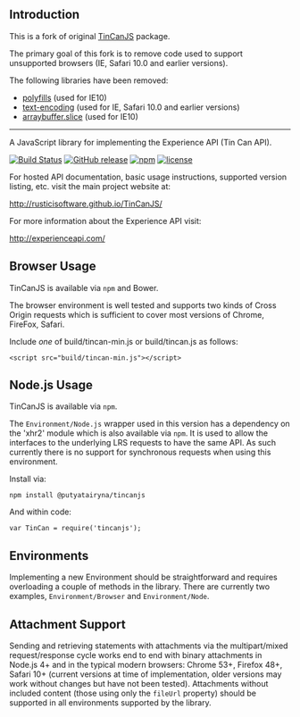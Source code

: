 Introduction
-------------
This is a fork of original [TinCanJS](https://github.com/RusticiSoftware/TinCanJS) package.

The primary goal of this fork is to remove code used to support unsupported browsers (IE, Safari 10.0 and earlier versions).

The following libraries have been removed:
- [polyfills](https://www.npmjs.com/package/js-polyfills) (used for IE10)
- [text-encoding](https://www.npmjs.com/package/text-encoding) (used for IE, Safari 10.0 and earlier versions)
- [arraybuffer.slice](https://www.npmjs.com/package/arraybuffer.slice) (used for IE10)

-------------

A JavaScript library for implementing the Experience API (Tin Can API).

[![Build Status](https://travis-ci.org/RusticiSoftware/TinCanJS.png)](https://travis-ci.org/RusticiSoftware/TinCanJS)
[![GitHub release](https://img.shields.io/github/release/RusticiSoftware/TinCanJS.svg?maxAge=2592000)](https://github.com/RusticiSoftware/TinCanJS/releases)
[![npm](https://img.shields.io/npm/v/tincanjs.svg?maxAge=2592000)](https://www.npmjs.com/package/tincanjs)
[![license](https://img.shields.io/github/license/RUsticiSoftware/TinCanJS.svg?maxAge=2592000)]()

For hosted API documentation, basic usage instructions, supported version listing, etc. visit the main project website at:

http://rusticisoftware.github.io/TinCanJS/

For more information about the Experience API visit:

http://experienceapi.com/

Browser Usage
-------------

TinCanJS is available via `npm` and Bower.

The browser environment is well tested and supports two kinds of Cross Origin requests which
is sufficient to cover most versions of Chrome, FireFox, Safari.

Include *one* of build/tincan-min.js or build/tincan.js as follows:

    <script src="build/tincan-min.js"></script>

Node.js Usage
-------------

TinCanJS is available via `npm`.

The `Environment/Node.js` wrapper used in this version has a dependency on the 'xhr2' module
which is also available via `npm`. It is used to allow the interfaces to the underlying LRS
requests to have the same API. As such currently there is no support for synchronous requests
when using this environment.

Install via:

    npm install @putyatairyna/tincanjs

And within code:

    var TinCan = require('tincanjs');

Environments
------------

Implementing a new Environment should be straightforward and requires overloading a couple
of methods in the library. There are currently two examples, `Environment/Browser`
and `Environment/Node`.

Attachment Support
------------------

Sending and retrieving statements with attachments via the multipart/mixed request/response
cycle works end to end with binary attachments in Node.js 4+ and in the typical modern browsers:
Chrome 53+, Firefox 48+, Safari 10+ (current versions at time of implementation, older versions
may work without changes but have not been tested). Attachments without included content (those using
only the `fileUrl` property) should be supported in all environments supported by the library.
